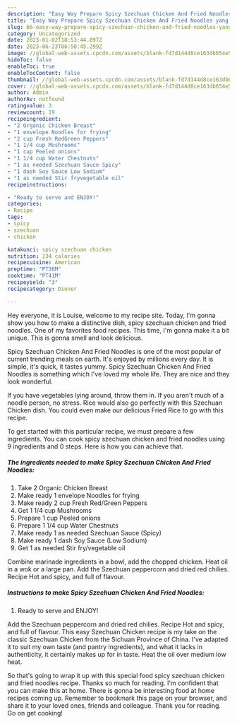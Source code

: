 ```yaml
---
description: "Easy Way Prepare Spicy Szechuan Chicken And Fried Noodles yang Very Delicious"
title: "Easy Way Prepare Spicy Szechuan Chicken And Fried Noodles yang Very Delicious"
slug: 66-easy-way-prepare-spicy-szechuan-chicken-and-fried-noodles-yang-very-delicious
category: Uncategorized
date: 2023-01-02T18:53:44.897Z
date: 2023-06-23T06:58:45.299Z
image: //global-web-assets.cpcdn.com/assets/blank-fd7d144d8ce163db654e5a02c40b08a2775adb7897d16e4062681dc7e1b2800f.png
hideToc: false
enableToc: true
enableTocContent: false
thumbnail: //global-web-assets.cpcdn.com/assets/blank-fd7d144d8ce163db654e5a02c40b08a2775adb7897d16e4062681dc7e1b2800f.png
cover: //global-web-assets.cpcdn.com/assets/blank-fd7d144d8ce163db654e5a02c40b08a2775adb7897d16e4062681dc7e1b2800f.png
author: Admin
authorAv: notfound
ratingvalue: 3
reviewcount: 19
recipeingredient:
- "2 Organic Chicken Breast"
- "1 envelope Noodles for frying"
- "2 cup Fresh RedGreen Peppers"
- "1 1/4 cup Mushrooms"
- "1 cup Peeled onions"
- "1 1/4 cup Water Chestnuts"
- "1 as needed Szechuan Sauce Spicy"
- "1 dash Soy Sauce Low Sodium"
- "1 as needed Stir fryvegetable oil"
recipeinstructions:

- "Ready to serve and ENJOY!"
categories:
- Recipe
tags:
- spicy
- szechuan
- chicken

katakunci: spicy szechuan chicken 
nutrition: 234 calories
recipecuisine: American
preptime: "PT36M"
cooktime: "PT41M"
recipeyield: "3"
recipecategory: Dinner

---
```



Hey everyone, it is Louise, welcome to my recipe site. Today, I'm gonna show you how to make a distinctive dish, spicy szechuan chicken and fried noodles. One of my favorites food recipes. This time, I'm gonna make it a bit unique. This is gonna smell and look delicious.

Spicy Szechuan Chicken And Fried Noodles is one of the most popular of current trending meals on earth. It's enjoyed by millions every day. It is simple, it's quick, it tastes yummy. Spicy Szechuan Chicken And Fried Noodles is something which I've loved my whole life. They are nice and they look wonderful.

If you have vegetables lying around, throw them in. If you aren&#39;t much of a noodle person, no stress. Rice would also go perfectly with this Szechuan Chicken dish. You could even make our delicious Fried Rice to go with this recipe.


To get started with this particular recipe, we must prepare a few ingredients. You can cook spicy szechuan chicken and fried noodles using 9 ingredients and 0 steps. Here is how you can achieve that.

<!--inarticleads1-->

##### The ingredients needed to make Spicy Szechuan Chicken And Fried Noodles:

1. Take 2 Organic Chicken Breast
1. Make ready 1 envelope Noodles for frying
1. Make ready 2 cup Fresh Red/Green Peppers
1. Get 1 1/4 cup Mushrooms
1. Prepare 1 cup Peeled onions
1. Prepare 1 1/4 cup Water Chestnuts
1. Make ready 1 as needed Szechuan Sauce (Spicy)
1. Make ready 1 dash Soy Sauce (Low Sodium)
1. Get 1 as needed Stir fry/vegetable oil


Combine marinade ingredients in a bowl, add the chopped chicken. Heat oil in a wok or a large pan. Add the Szechuan peppercorn and dried red chilies. Recipe Hot and spicy, and full of flavour. 

<!--inarticleads2-->

##### Instructions to make Spicy Szechuan Chicken And Fried Noodles:


1. Ready to serve and ENJOY!

Add the Szechuan peppercorn and dried red chilies. Recipe Hot and spicy, and full of flavour. This easy Szechuan Chicken recipe is my take on the classic Szechuan Chicken from the Sichuan Province of China. I&#39;ve adapted it to suit my own taste (and pantry ingredients), and what it lacks in authenticity, it certainly makes up for in taste. Heat the oil over medium low heat. 

So that's going to wrap it up with this special food spicy szechuan chicken and fried noodles recipe. Thanks so much for reading. I'm confident that you can make this at home. There is gonna be interesting food at home recipes coming up. Remember to bookmark this page on your browser, and share it to your loved ones, friends and colleague. Thank you for reading. Go on get cooking!
